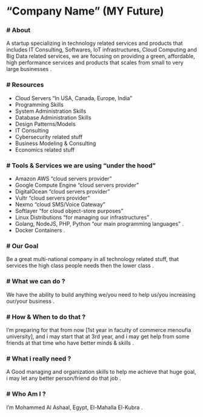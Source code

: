 
<!DOCTYPE html>
<html>
<head>
<meta charset="utf-8">
<meta name="viewport" content="width=device-width, initial-scale=1.0">
<title>roadmap</title>
<link rel="stylesheet" href="https://stackedit.io/res-min/themes/base.css" />
<script type="text/javascript" src="https://cdn.mathjax.org/mathjax/latest/MathJax.js?config=TeX-AMS_HTML"></script>
</head>
<body><div class="container"><h1 id="company-name-my-future">“Company Name” (MY Future)</h1>

<h3 id="about"># About</h3>

<p>A startup specializing in technology related services and products that includes IT Consulting, Softwares, IoT infrastructures, Cloud Computing and Big Data related services, we are focusing on providing a green, affordable, high performance services and products that scales from small to very large businesses .</p>

<h3 id="resources"># Resources</h3>

<ul>
<li>Cloud Servers “In USA, Canada, Europe, India”</li>
<li>Programming Skills</li>
<li>System Administration Skills</li>
<li>Database Administration Skills</li>
<li>Design Patterns/Models</li>
<li>IT Consulting </li>
<li>Cybersecurity related stuff</li>
<li>Business Modeling &amp; Consulting</li>
<li>Economics related stuff</li>
</ul>



<h3 id="tools-services-we-are-using-under-the-hood"># Tools &amp; Services we are using “under the hood”</h3>

<ul>
<li>Amazon AWS “cloud servers provider”</li>
<li>Google Compute Engine “cloud servers provider”</li>
<li>DigitalOcean “cloud servers provider”</li>
<li>Vultr “cloud servers provider”</li>
<li>Nexmo “cloud SMS/Voice Gateway”</li>
<li>Softlayer “for cloud object-store purposes”</li>
<li>Linux Distributions “for managing our infrastructures” .</li>
<li>Golang, NodeJS, PHP, Python “our main programming languages” .</li>
<li>Docker Containers .</li>
</ul>



<h3 id="our-goal"># Our Goal</h3>

<p>Be a great multi-national company in all technology related stuff, that services the high class people needs then the lower class .</p>

<h3 id="what-we-can-do"># What we can do ?</h3>

<p>We have the ability to build anything we/you need to help us/you increasing our/your business .</p>

<h3 id="how-when-to-do-that"># How &amp; When to do that ?</h3>

<p>I’m preparing for that from now [1st year in faculty of commerce menoufia university], and i may start that at 3rd year, and i may get help from some friends at that time who have better minds &amp; skills .</p>

<h3 id="what-i-really-need"># What i really need ?</h3>

<p>A Good managing and organization skills to help me achieve that huge goal, <br>
i may let any better person/friend do that job .</p>

<h3 id="who-am-i"># Who Am I ?</h3>

<p>I’m Mohammed Al Ashaal, Egypt, El-Mahalla El-Kubra .</p></div></body>
</html>
